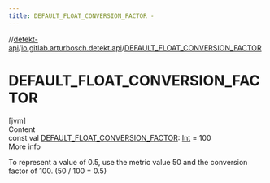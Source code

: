 ```yaml
---
title: DEFAULT_FLOAT_CONVERSION_FACTOR -
---
```

//[detekt-api](../index.md)/[io.gitlab.arturbosch.detekt.api](index.md)/[DEFAULT_FLOAT_CONVERSION_FACTOR](-d-e-f-a-u-l-t_-f-l-o-a-t_-c-o-n-v-e-r-s-i-o-n_-f-a-c-t-o-r.md)



# DEFAULT_FLOAT_CONVERSION_FACTOR  
[jvm]  
Content  
const val [DEFAULT_FLOAT_CONVERSION_FACTOR](-d-e-f-a-u-l-t_-f-l-o-a-t_-c-o-n-v-e-r-s-i-o-n_-f-a-c-t-o-r.md): [Int](https://kotlinlang.org/api/latest/jvm/stdlib/kotlin/-int/index.html) = 100  
More info  


To represent a value of 0.5, use the metric value 50 and the conversion factor of 100. (50 / 100 = 0.5)

  



